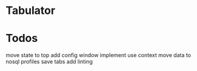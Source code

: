 # Tabulator


# Todos
move state to top
add config window
implement use context
move data to nosql
profiles
save tabs
add linting
